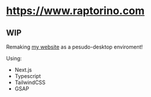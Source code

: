 # https://www.raptorino.com

## WIP

Remaking [my website](https://github.com/Raptor1818/raptorino-ts) as a pesudo-desktop enviroment!

Using:
- Next.js
- Typescript
- TailwindCSS
- GSAP
